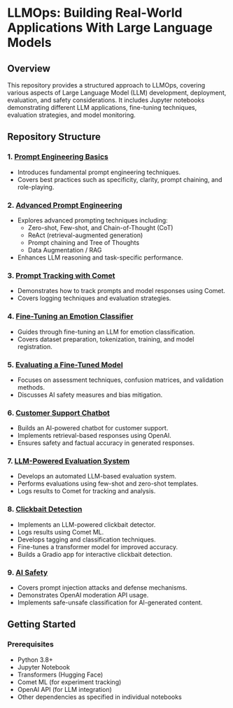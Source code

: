 # LLMOps: Building Real-World Applications With Large Language Models

## Overview

This repository provides a structured approach to LLMOps, covering various aspects of Large Language Model (LLM) development, deployment, evaluation, and safety considerations. It includes Jupyter notebooks demonstrating different LLM applications, fine-tuning techniques, evaluation strategies, and model monitoring.

## Repository Structure

### 1. [Prompt Engineering Basics](https://github.com/michaWorku/LLMOps/blob/main/1_prompt_engineering_basics.ipynb)
- Introduces fundamental prompt engineering techniques.
- Covers best practices such as specificity, clarity, prompt chaining, and role-playing.

### 2. [Advanced Prompt Engineering](https://github.com/michaWorku/LLMOps/blob/main/2_prompt_engineering_advanced.ipynb)
- Explores advanced prompting techniques including:
  - Zero-shot, Few-shot, and Chain-of-Thought (CoT)
  - ReAct (retrieval-augmented generation)
  - Prompt chaining and Tree of Thoughts
  - Data Augmentation / RAG
- Enhances LLM reasoning and task-specific performance.

### 3. [Prompt Tracking with Comet](https://github.com/michaWorku/LLMOps/blob/main/3_prompt_tracking_comet.ipynb)
- Demonstrates how to track prompts and model responses using Comet.
- Covers logging techniques and evaluation strategies.

### 4. [Fine-Tuning an Emotion Classifier](https://github.com/michaWorku/LLMOps/blob/main/4_fine_tuning_emotion_classifier.ipynb)
- Guides through fine-tuning an LLM for emotion classification.
- Covers dataset preparation, tokenization, training, and model registration.

### 5. [Evaluating a Fine-Tuned Model](https://github.com/michaWorku/LLMOps/blob/main/5_evaluating_finetuned_model.ipynb)
- Focuses on assessment techniques, confusion matrices, and validation methods.
- Discusses AI safety measures and bias mitigation.

### 6. [Customer Support Chatbot](https://github.com/michaWorku/LLMOps/blob/main/customer_support_chatbot.ipynb)
- Builds an AI-powered chatbot for customer support.
- Implements retrieval-based responses using OpenAI.
- Ensures safety and factual accuracy in generated responses.

### 7. [LLM-Powered Evaluation System](https://github.com/michaWorku/LLMOps/blob/main/LLM_powered_evaluation_system.ipynb)
- Develops an automated LLM-based evaluation system.
- Performs evaluations using few-shot and zero-shot templates.
- Logs results to Comet for tracking and analysis.

### 8. [Clickbait Detection](https://github.com/michaWorku/LLMOps/blob/main/project_clickbait.ipynb)
- Implements an LLM-powered clickbait detector.
- Logs results using Comet ML.
- Develops tagging and classification techniques.
- Fine-tunes a transformer model for improved accuracy.
- Builds a Gradio app for interactive clickbait detection.

### 9. [AI Safety](https://github.com/michaWorku/LLMOps/blob/main/AI_safety.ipynb)
- Covers prompt injection attacks and defense mechanisms.
- Demonstrates OpenAI moderation API usage.
- Implements safe-unsafe classification for AI-generated content.

## Getting Started

### Prerequisites
- Python 3.8+
- Jupyter Notebook
- Transformers (Hugging Face)
- Comet ML (for experiment tracking)
- OpenAI API (for LLM integration)
- Other dependencies as specified in individual notebooks
